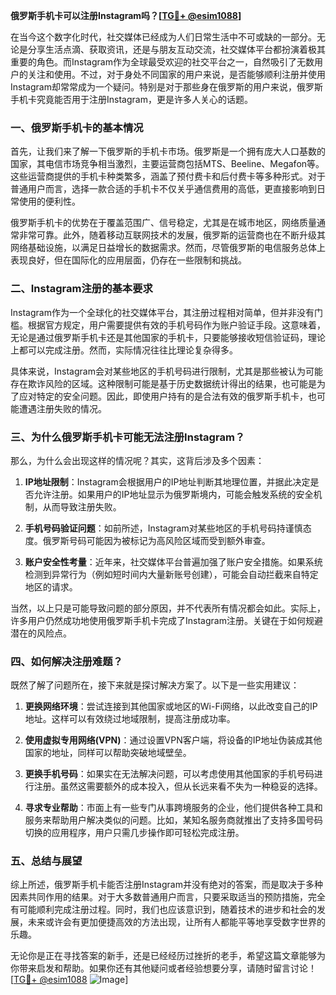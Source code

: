 **俄罗斯手机卡可以注册Instagram吗？[[TG💪+ @esim1088](https://t.me/s/esim1088)]**

在当今这个数字化时代，社交媒体已经成为人们日常生活中不可或缺的一部分。无论是分享生活点滴、获取资讯，还是与朋友互动交流，社交媒体平台都扮演着极其重要的角色。而Instagram作为全球最受欢迎的社交平台之一，自然吸引了无数用户的关注和使用。不过，对于身处不同国家的用户来说，是否能够顺利注册并使用Instagram却常常成为一个疑问。特别是对于那些身在俄罗斯的用户来说，俄罗斯手机卡究竟能否用于注册Instagram，更是许多人关心的话题。

### **一、俄罗斯手机卡的基本情况**

首先，让我们来了解一下俄罗斯的手机卡市场。俄罗斯是一个拥有庞大人口基数的国家，其电信市场竞争相当激烈，主要运营商包括MTS、Beeline、Megafon等。这些运营商提供的手机卡种类繁多，涵盖了预付费卡和后付费卡等多种形式。对于普通用户而言，选择一款合适的手机卡不仅关乎通信费用的高低，更直接影响到日常使用的便利性。

俄罗斯手机卡的优势在于覆盖范围广、信号稳定，尤其是在城市地区，网络质量通常非常可靠。此外，随着移动互联网技术的发展，俄罗斯的运营商也在不断升级其网络基础设施，以满足日益增长的数据需求。然而，尽管俄罗斯的电信服务总体上表现良好，但在国际化的应用层面，仍存在一些限制和挑战。

### **二、Instagram注册的基本要求**

Instagram作为一个全球化的社交媒体平台，其注册过程相对简单，但并非没有门槛。根据官方规定，用户需要提供有效的手机号码作为账户验证手段。这意味着，无论是通过俄罗斯手机卡还是其他国家的手机卡，只要能够接收短信验证码，理论上都可以完成注册。然而，实际情况往往比理论复杂得多。

具体来说，Instagram会对某些地区的手机号码进行限制，尤其是那些被认为可能存在欺诈风险的区域。这种限制可能是基于历史数据统计得出的结果，也可能是为了应对特定的安全问题。因此，即使用户持有的是合法有效的俄罗斯手机卡，也可能遭遇注册失败的情况。

### **三、为什么俄罗斯手机卡可能无法注册Instagram？**

那么，为什么会出现这样的情况呢？其实，这背后涉及多个因素：

1. **IP地址限制**：Instagram会根据用户的IP地址判断其地理位置，并据此决定是否允许注册。如果用户的IP地址显示为俄罗斯境内，可能会触发系统的安全机制，从而导致注册失败。
   
2. **手机号码验证问题**：如前所述，Instagram对某些地区的手机号码持谨慎态度。俄罗斯号码可能因为被标记为高风险区域而受到额外审查。

3. **账户安全性考量**：近年来，社交媒体平台普遍加强了账户安全措施。如果系统检测到异常行为（例如短时间内大量新账号创建），可能会自动拦截来自特定地区的请求。

当然，以上只是可能导致问题的部分原因，并不代表所有情况都会如此。实际上，许多用户仍然成功地使用俄罗斯手机卡完成了Instagram注册。关键在于如何规避潜在的风险点。

### **四、如何解决注册难题？**

既然了解了问题所在，接下来就是探讨解决方案了。以下是一些实用建议：

1. **更换网络环境**：尝试连接到其他国家或地区的Wi-Fi网络，以此改变自己的IP地址。这样可以有效绕过地域限制，提高注册成功率。

2. **使用虚拟专用网络(VPN)**：通过设置VPN客户端，将设备的IP地址伪装成其他国家的地址，同样可以帮助突破地域壁垒。

3. **更换手机号码**：如果实在无法解决问题，可以考虑使用其他国家的手机号码进行注册。虽然这需要额外的成本投入，但从长远来看不失为一种稳妥的选择。

4. **寻求专业帮助**：市面上有一些专门从事跨境服务的企业，他们提供各种工具和服务来帮助用户解决类似的问题。比如，某知名服务商就推出了支持多国号码切换的应用程序，用户只需几步操作即可轻松完成注册。

### **五、总结与展望**

综上所述，俄罗斯手机卡能否注册Instagram并没有绝对的答案，而是取决于多种因素共同作用的结果。对于大多数普通用户而言，只要采取适当的预防措施，完全有可能顺利完成注册过程。同时，我们也应该意识到，随着技术的进步和社会的发展，未来或许会有更加便捷高效的方法出现，让所有人都能平等地享受数字世界的乐趣。

无论你是正在寻找答案的新手，还是已经经历过挫折的老手，希望这篇文章能够为你带来启发和帮助。如果你还有其他疑问或者经验想要分享，请随时留言讨论！[[TG💪+ @esim1088](https://t.me/s/esim1088) ![Image](https://i.postimg.cc/4NQfJmqS/Snipaste-2025-05-13-00-14-12.png)]